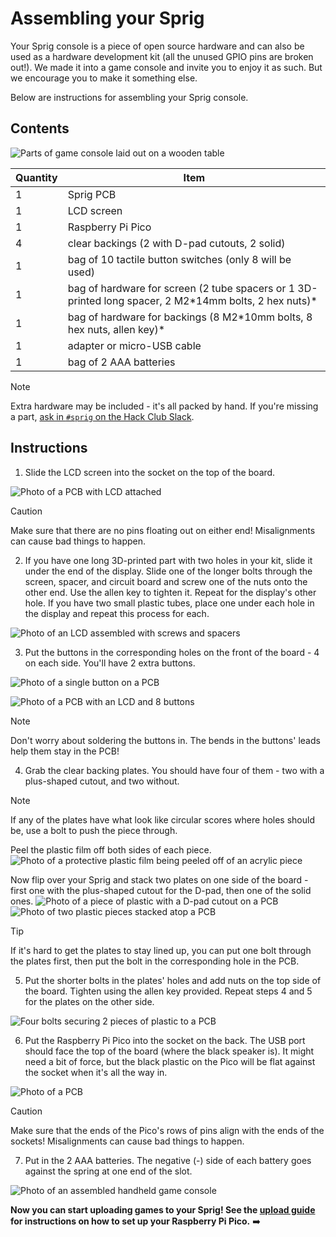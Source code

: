 # Assembling your Sprig

Your Sprig console is a piece of open source hardware and can also be used as a hardware development kit (all the unused GPIO pins are broken out!). We made it into a game console and invite you to enjoy it as such. But we encourage you to make it something else.

Below are instructions for assembling your Sprig console.

## Contents

![Parts of game console laid out on a wooden table](https://cloud-6po09tv9d-hack-club-bot.vercel.app/4everything.jpg)

| Quantity | Item                                                                      									|
| -------- | ---------------------------------------------------------------------------------------------------------- |
| 1        | Sprig PCB                                                                 									|
| 1        | LCD screen                                                                									|
| 1        | Raspberry Pi Pico                                                         									|
| 4        | clear backings (2 with D-pad cutouts, 2 solid)                            									|
| 1        | bag of 10 tactile button switches (only 8 will be used)                   									|
| 1        | bag of hardware for screen (2 tube spacers or 1 3D-printed long spacer, 2 M2\*14mm bolts, 2 hex nuts)\*    |
| 1        | bag of hardware for backings (8 M2\*10mm bolts, 8 hex nuts, allen key)\*  									|
| 1        | adapter or micro-USB cable                                                									|
| 1        | bag of 2 AAA batteries                                                    									|

> [!NOTE]
> Extra hardware may be included - it's all packed by hand. If you're missing a part, [ask in `#sprig` on the Hack Club Slack](https://hackclub.slack.com/archives/C02UN35M7LG).

## Instructions

1. Slide the LCD screen into the socket on the top of the board.

![Photo of a PCB with LCD attached](https://cloud-6po09tv9d-hack-club-bot.vercel.app/2lcd-no-spacers.jpg)

> [!CAUTION]
> Make sure that there are no pins floating out on either end! Misalignments can cause bad things to happen. 

2. If you have one long 3D-printed part with two holes in your kit, slide it under the end of the display. Slide one of the longer bolts through the screen, spacer, and circuit board and screw one of the nuts onto the other end. Use the allen key to tighten it. Repeat for the display's other hole. If you have two small plastic tubes, place one under each hole in the display and repeat this process for each.

![Photo of an LCD assembled with screws and spacers](https://cloud-6po09tv9d-hack-club-bot.vercel.app/1screws-through-spacers.jpg)

3. Put the buttons in the corresponding holes on the front of the board - 4 on each side. You'll have 2 extra buttons.

![Photo of a single button on a PCB](https://cloud-6po09tv9d-hack-club-bot.vercel.app/0singlebutton.jpg)

![Photo of a PCB with an LCD and 8 buttons](https://cloud-obltnnp51-hack-club-bot.vercel.app/5all-buttons.jpg)

> [!NOTE]
> Don't worry about soldering the buttons in. The bends in the buttons' leads help them stay in the PCB!

4. Grab the clear backing plates. You should have four of them - two with a plus-shaped cutout, and two without.
> [!NOTE]
> If any of the plates have what look like circular scores where holes should be, use a bolt to push the piece through.

Peel the plastic film off both sides of each piece.
![Photo of a protective plastic film being peeled off of an acrylic piece](https://cloud-6po09tv9d-hack-club-bot.vercel.app/3peel-plastic.jpg)

Now flip over your Sprig and stack two plates on one side of the board - first one with the plus-shaped cutout for the D-pad, then one of the solid ones. 
![Photo of a piece of plastic with a D-pad cutout on a PCB](https://cloud-obltnnp51-hack-club-bot.vercel.app/4backing1.jpg)
![Photo of two plastic pieces stacked atop a PCB](https://cloud-obltnnp51-hack-club-bot.vercel.app/3backing2.jpg)

> [!TIP]
> If it's hard to get the plates to stay lined up, you can put one bolt through the plates first, then put the bolt in the corresponding hole in the PCB.

5. Put the shorter bolts in the plates' holes and add nuts on the top side of the board. Tighten using the allen key provided. Repeat steps 4 and 5 for the plates on the other side.

![Four bolts securing 2 pieces of plastic to a PCB](https://cloud-obltnnp51-hack-club-bot.vercel.app/2backing-withscrews.jpg)

6. Put the Raspberry Pi Pico into the socket on the back. The USB port should face the top of the board (where the black speaker is). It might need a bit of force, but the black plastic on the Pico will be flat against the socket when it's all the way in.

![Photo of a PCB](https://cloud-obltnnp51-hack-club-bot.vercel.app/0pico.jpg)

> [!CAUTION]
> Make sure that the ends of the Pico's rows of pins align with the ends of the sockets! Misalignments can cause bad things to happen. 

7. Put in the 2 AAA batteries. The negative (-) side of each battery goes against the spring at one end of the slot.

![Photo of an assembled handheld game console](https://cloud-93zuth77c-hack-club-bot.vercel.app/0img_1613.jpg)

**Now you can start uploading games to your Sprig! See the [upload guide](UPLOAD.md) for instructions on how to set up your Raspberry Pi Pico.** ➡️
